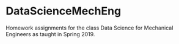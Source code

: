 # DataScienceMechEng
Homework assignments for the class Data Science for Mechanical Engineers as taught in Spring 2019.
